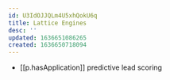 ```yaml
---
id: U3IdOJJQLm4U5xhQokU6q
title: Lattice Engines
desc: ''
updated: 1636651086265
created: 1636650718094
---
```



- [[p.hasApplication]] predictive lead scoring
